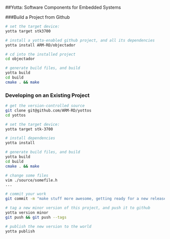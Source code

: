 ##Yotta: Software Components for Embedded Systems

###Build a Project from Github

```bash
# set the target device:
yotta target stk3700

# install a yotta-enabled github project, and all its dependencies
yotta install ARM-RD/objectador

# cd into the installed project
cd objectador

# generate build files, and build 
yotta build
cd build
cmake . && make
```

### Developing on an Existing Project
    
```bash
# get the version-controlled source
git clone git@github.com/ARM-RD/yottos
cd yottos

# set the target device:
yotta target stk-3700

# install dependencies
yotta install

# generate build files, and build 
yotta build
cd build
cmake . && make

# change some files
vim ./source/somefile.h
...

# commit your work
git commit -m "make stuff more awesome, getting ready for a new release"

# tag a new minor version of this project, and push it to github
yotta version minor
git push && git push --tags

# publish the new version to the world
yotta publish
```

